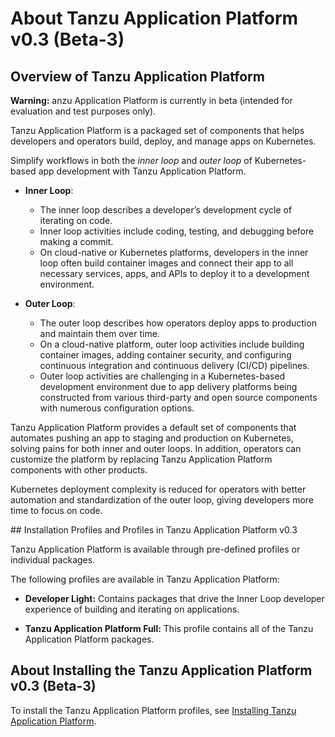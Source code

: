 # About Tanzu Application Platform v0.3 (Beta-3)

## <a id='overview'></a> Overview of Tanzu Application Platform

<p class="note warning">
<strong>Warning:</strong> anzu Application Platform is currently in beta (intended for evaluation and test purposes only).
</p>

Tanzu Application Platform is a packaged set of components that helps developers and operators build, deploy, and manage apps on Kubernetes.

Simplify workflows in both the *inner loop* and *outer loop* of Kubernetes-based app development with  Tanzu Application Platform.

* **Inner Loop**: 
    - The inner loop describes a developer’s development cycle of iterating on code. 
    - Inner loop activities include coding, testing, and debugging before making a commit.
    - On cloud-native or Kubernetes platforms, developers in the inner loop often build container images and connect their app to all necessary services, apps, and  APIs to deploy it to a development environment.

* **Outer Loop**: 
    - The outer loop describes how operators deploy apps to production and maintain them over time. 
    - On a cloud-native platform, outer loop activities include building container images, adding container security, and configuring continuous integration and continuous delivery (CI/CD)  pipelines.
    - Outer loop activities are challenging in a Kubernetes-based development environment due to app delivery platforms being constructed from various third-party and open source components with numerous configuration options.

Tanzu Application Platform provides a default set of components that automates pushing an app to staging and production on Kubernetes, solving pains for both inner and outer loops. In addition, operators can customize the platform by replacing Tanzu Application Platform components with other products.

Kubernetes deployment complexity is reduced for operators with better automation and standardization of the outer loop, giving developers more time to focus on code.

##<a id='profiles-and-packages'></a>  Installation Profiles and Profiles in Tanzu Application Platform v0.3

Tanzu Application Platform is available through pre-defined profiles or individual packages.

The following profiles are available in Tanzu Application Platform:

- **Developer Light:**
  Contains packages that drive the Inner Loop developer experience of building and 
  iterating on applications. 

- **Tanzu Application Platform Full:**
  This profile contains all of the Tanzu Application Platform packages.

## <a id='install'></a> About Installing the Tanzu Application Platform v0.3 (Beta-3) 

To install the Tanzu Application Platform profiles, see [Installing Tanzu Application Platform](install-intro.md).
